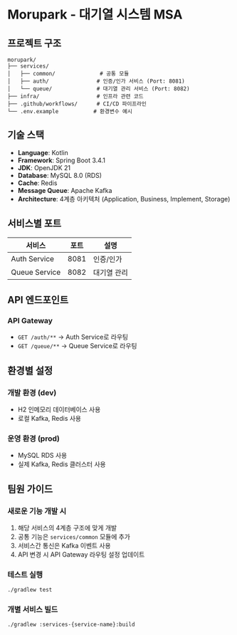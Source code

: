 # Morupark - 대기열 시스템 MSA

## 프로젝트 구조

```
morupark/
├── services/
│   ├── common/              # 공통 모듈
│   ├── auth/               # 인증/인가 서비스 (Port: 8081)
│   └── queue/              # 대기열 관리 서비스 (Port: 8082)
├── infra/                  # 인프라 관련 코드
├── .github/workflows/      # CI/CD 파이프라인
└── .env.example           # 환경변수 예시
```

## 기술 스택

- **Language**: Kotlin
- **Framework**: Spring Boot 3.4.1
- **JDK**: OpenJDK 21
- **Database**: MySQL 8.0 (RDS)
- **Cache**: Redis
- **Message Queue**: Apache Kafka
- **Architecture**: 4계층 아키텍처 (Application, Business, Implement, Storage)

## 서비스별 포트

| 서비스 | 포트 | 설명 |
|--------|------|------|
| Auth Service | 8081 | 인증/인가 |
| Queue Service | 8082 | 대기열 관리 |

## API 엔드포인트

### API Gateway
- `GET /auth/**` → Auth Service로 라우팅
- `GET /queue/**` → Queue Service로 라우팅

## 환경별 설정

### 개발 환경 (dev)
- H2 인메모리 데이터베이스 사용
- 로컬 Kafka, Redis 사용

### 운영 환경 (prod)
- MySQL RDS 사용
- 실제 Kafka, Redis 클러스터 사용

## 팀원 가이드

### 새로운 기능 개발 시

1. 해당 서비스의 4계층 구조에 맞게 개발
2. 공통 기능은 `services/common` 모듈에 추가
3. 서비스간 통신은 Kafka 이벤트 사용
4. API 변경 시 API Gateway 라우팅 설정 업데이트

### 테스트 실행
```bash
./gradlew test
```

### 개별 서비스 빌드
```bash
./gradlew :services-{service-name}:build
```
